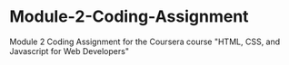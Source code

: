 # Module-2-Coding-Assignment
Module 2 Coding Assignment for the Coursera course "HTML, CSS, and Javascript for Web Developers"
